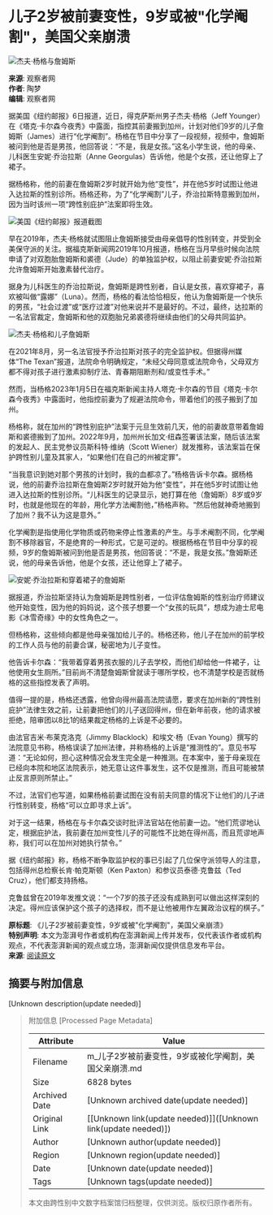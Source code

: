 # 儿子2岁被前妻变性，9岁或被"化学阉割"，美国父亲崩溃

![杰夫·杨格与詹姆斯](https://image.thepaper.cn/publish/interaction/image/4/528/321.jpg)

**来源**: 观察者网  
**作者**: 陶梦  
**编辑**: 观察者网  

据美国《纽约邮报》6日报道，近日，得克萨斯州男子杰夫·杨格（Jeff Younger）在《塔克·卡尔森今夜秀》中露面，指控其前妻搬到加州，计划对他们9岁的儿子詹姆斯（James）进行“化学阉割”。杨格在节目中分享了一段视频，视频中，詹姆斯被问到他是否是男孩，他回答说：“不是，我是女孩。”这名小学生说，他的母亲、儿科医生安妮·乔治拉斯（Anne Georgulas）告诉他，他是个女孩，还让他穿上了裙子。

据杨格称，他的前妻在詹姆斯2岁时就开始为他“变性”，并在他5岁时试图让他进入达拉斯的性别诊所。杨格还称，为了“化学阉割”儿子，乔治拉斯特意搬到加州，因为当时该州一项“跨性别庇护”法案即将生效。

![美国《纽约邮报》报道截图](https://imagepphcloud.thepaper.cn/pph/image/233/25/40.jpg)

早在2019年，杰夫·杨格就试图阻止詹姆斯接受由母亲倡导的性别转变，并受到全美保守派的关注。据福克斯新闻网2019年10月报道，杨格在当月早些时候向法院申请了对双胞胎詹姆斯和裘德（Jude）的单独监护权，以阻止前妻安妮·乔治拉斯允许詹姆斯开始激素替代治疗。

据身为儿科医生的乔治拉斯说，詹姆斯是跨性别者，自认是女孩，喜欢穿裙子，喜欢被叫做“露娜”（Luna）。然而，杨格的看法恰恰相反，他认为詹姆斯是一个快乐的男孩，“社会过渡”或“医疗过渡”对他来说并不是最好的。不过，最终，达拉斯的一名法官裁定，詹姆斯和他的双胞胎兄弟裘德将继续由他们的父母共同监护。

![杰夫·杨格和儿子詹姆斯](https://imagepphcloud.thepaper.cn/pph/image/233/25/41.jpg)

在2021年8月，另一名法官授予乔治拉斯对孩子的完全监护权。但据得州媒体“The Texan”报道，法院命令明确规定，“未经父母同意或法院命令，父母双方都不得对孩子进行激素抑制疗法、青春期阻断剂和/或变性手术。”

然而，当杨格2023年1月5日在福克斯新闻主持人塔克·卡尔森的节目《塔克·卡尔森今夜秀》中露面时，他指控前妻为了规避法院命令，带着他们的孩子搬到了加州。

杨格称，就在加州的“跨性别庇护”法案于元旦生效前几天，他的前妻故意带着詹姆斯和裘德搬到了加州。2022年9月，加州州长加文·纽森签署该法案，随后该法案的发起人、民主党参议员斯科特·维纳（Scott Wiener）就发推称，该法案旨在保护跨性别儿童及其家人，“如果他们在自己的州被定罪”。

“当我意识到她对那个男孩的计划时，我的血都凉了。”杨格告诉卡尔森。据杨格说，他的前妻乔治拉斯在詹姆斯2岁时就开始为他“变性”，并在他5岁时试图让他进入达拉斯的性别诊所。“儿科医生的记录显示，她打算在他（詹姆斯）8岁或9岁时，也就是他现在的年龄，用化学方法阉割他，”杨格声称。“然后他就神奇地搬到了加州？我不认为这是意外。”

化学阉割是指使用化学物质或药物来停止性激素的产生。与手术阉割不同，化学阉割不移除器官，不是绝育的一种形式，它是可逆的。根据杨格在节目中分享的视频，9岁的詹姆斯被问到他是否是男孩，他回答说：“不是，我是女孩。”詹姆斯还说，他的母亲告诉他，他是个女孩，还让他穿上了裙子。

![安妮·乔治拉斯和穿着裙子的詹姆斯](https://imagepphcloud.thepaper.cn/pph/image/233/25/42.jpg)

据报道，乔治拉斯坚持认为詹姆斯是跨性别者，一位评估詹姆斯的性别治疗师建议他开始变性，因为他的妈妈说，这个孩子想要一个“女孩的玩具”，想成为迪士尼电影《冰雪奇缘》中的女性角色之一。

但杨格称，这些倾向都是他母亲强加给儿子的。杨格还称，他儿子在加州的前学校的工作人员与他的前妻合谋，秘密地为儿子变性。

他告诉卡尔森：“我带着穿着男孩衣服的儿子去学校，而他们却给他一件裙子，让他使用女生厕所。”目前尚不清楚詹姆斯曾就读于哪所学校，也不清楚学校是否就杨格的这些指控发表了声明。

值得一提的是，杨格还透露，他曾向得州最高法院请愿，要求在加州新的“跨性别庇护”法律生效之前，让前妻把他们的儿子送回得州，但在新年前夜，他的请求被拒绝，陪审团以8比1的结果裁定杨格的上诉是不必要的。

由法官吉米·布莱克洛克（Jimmy Blacklock）和埃文·杨（Evan Young）撰写的法院意见书称，杨格误读了加州法律，并称杨格的上诉是“推测性的”。意见书写道：“无论如何，担心这种情况会发生完全是一种推测。在本案中，鉴于母亲现在已经向本院和地区法院表示，她无意让这件事发生，这不仅是推测，而且可能被禁止反言原则所禁止。”

不过，法官们也写道，如果杨格前妻试图在没有前夫同意的情况下让他们的儿子进行性别转变，杨格“可以立即寻求上诉”。

对于这一结果，杨格在与卡尔森交谈时批评法官站在他前妻一边。“他们荒谬地认定，根据庇护法，我前妻在加州变性儿子的可能性不比她在得州高，而且荒谬地声称，我们可以在加州对她执行禁令。”

据《纽约邮报》称，杨格不断争取监护权的事已引起了几位保守派领导人的注意，包括得州总检察长肯·帕克斯顿（Ken Paxton）和参议员泰德·克鲁兹（Ted Cruz），他们都支持扬格。

克鲁兹曾在2019年发推文说：“一个7岁的孩子还没有成熟到可以做出这样深刻的决定。得州应该保护这个孩子的选择权，而不是让他被用作左翼政治议程的棋子。”

**原标题**: 《儿子2岁被前妻变性，9岁或被"化学阉割"，美国父亲崩溃》  
**特别声明**: 本文为澎湃号作者或机构在澎湃新闻上传并发布，仅代表该作者或机构观点，不代表澎湃新闻的观点或立场，澎湃新闻仅提供信息发布平台。  
**来源**: [阅读原文](http://mp.weixin.qq.com/s?__biz=MjM5MjA4MjA4MA==&mid=2655067235&idx=8&sn=951b3d37367c7bdb11ed9a8bc76225eb&chksm=bd1e0dac8a6984bafd40dc30f7dc81362ab556dee0900c38a0ba4c8bd8df8ca46c98a3322864&scene=27#wechat_redirect)

## 摘要与附加信息

<!-- tcd_abstract -->
[Unknown description(update needed)]
<!-- tcd_abstract_end -->

> 附加信息 [Processed Page Metadata]
>
> | Attribute       | Value                                  |
> |-----------------|----------------------------------------|
> | Filename        | m_儿子2岁被前妻变性，9岁或被化学阉割，美国父亲崩溃.md                             |
> | Size            | 6828 bytes                           |
> | Archived Date   | [Unknown archived date(update needed)]                             |
> | Original Link   | [[Unknown link(update needed)]]([Unknown link(update needed)])                       |
> | Author          | [Unknown author(update needed)]                               |
> | Region          | [Unknown region(update needed)]                               |
> | Date            | [Unknown date(update needed)]                                 |
> | Tags            | [Unknown tags(update needed)]                                 |
>
> 本文由跨性别中文数字档案馆归档整理，仅供浏览。版权归原作者所有。
>